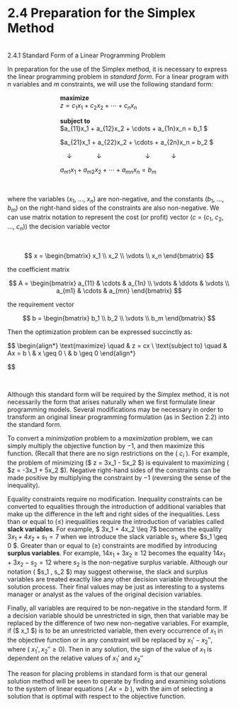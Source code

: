 # 2.4 Preparation for the Simplex Method

<BR />
2.4.1 Standard Form of a Linear Programming Problem

In preparation for the use of the Simplex method, it is necessary to express the linear programming problem in *standard form*. For a linear program with *n* variables and *m* constraints, we will use the following standard form:
<ul/>
<ul/>
<ul/>
<ul/>
<ul/>

**maximize**  
$z = c_1x_1 + c_2x_2 + \cdots + c_nx_n$ 
</ul>
</ul>
</ul>
</ul>
</ul>
<ul/>
<ul/>
<ul/>
<ul/>
<ul/>

**subject to**  
$a_{11}x_1 + a_{12}x_2 + \cdots + a_{1n}x_n = b_1 $

$a_{21}x_1 + a_{22}x_2 + \cdots + a_{2n}x_n = b_2 $

<p style="text-indent: 15px;">&darr;&nbsp;&nbsp;&nbsp;&nbsp;&nbsp;&nbsp;&nbsp;&nbsp;&nbsp;&nbsp;&nbsp;&nbsp;&nbsp;&nbsp;&darr;&nbsp;&nbsp;&nbsp;&nbsp;&nbsp;&nbsp;&nbsp;&nbsp;&nbsp;&nbsp;&nbsp;&nbsp;&nbsp;&nbsp;&nbsp;&nbsp;&nbsp;&nbsp;&nbsp;&nbsp;&nbsp;&nbsp;&nbsp;&nbsp;&nbsp;&darr;&nbsp;&nbsp;&nbsp;&nbsp;&nbsp;&nbsp;&nbsp;&nbsp;&nbsp;&nbsp;&nbsp;&nbsp;&darr;</p>

$a_{m1}x_1 + a_{m2}x_2 + \cdots + a_{mn}x_n = b_m$
</ul>
</ul>
</ul>
</ul>
</ul>

<BR />

where the variables ($x_1$, $\ldots$, $x_n$) are non-negative, and the constants ($b_1$, $\ldots$, $b_m$) on the right-hand sides of the constraints are also non-negative. We can use matrix notation to represent the cost (or profit) vector ($c$ = ($c_1$, $c_2$, $\ldots$, $c_n$)) the decision variable vector

<br />

$$
x = \begin{bmatrix}
x_1 \\
x_2 \\
\vdots \\
x_n
\end{bmatrix}
$$

the coefficient matrix  

$$
A = \begin{bmatrix}
a_{11} & \cdots & a_{1n} \\
\vdots & \ddots & \vdots \\
a_{m1} & \cdots & a_{mn}
\end{bmatrix}
$$

the requirement vector  

$$
  b = \begin{bmatrix}
  b_1 \\
  b_2 \\
  \vdots \\
  b_m
  \end{bmatrix}
$$

Then the optimization problem can be expressed succinctly as:

$$
\begin{align*}
\text{maximize} \quad & z = cx \\
\text{subject to} \quad & Ax = b \\
& x \geq 0 \\
& b \geq 0
\end{align*}

$$
</ul>
<br />

Although this standard form will be required by the Simplex method, it is not necessarily the form that arises naturally when we first formulate linear programming models. Several modifications may be necessary in order to transform an original linear programming formulation (as in Section 2.2) into the standard form.

To convert a *minimization* problem to a *maximization* problem, we can simply multiply the objective function by −1, and then maximize this function. (Recall that there are no sign restrictions on the ( $c_i$ ). For example, the problem of minimizing ($ z = 3x_1 - 5x_2 $) is equivalent to maximizing ( $z = -3x_1 + 5x_2 $). Negative right-hand sides of the constraints can be made positive by multiplying the constraint by −1 (reversing the sense of the inequality).

Equality constraints require no modification. Inequality constraints can be converted to equalities through the introduction of additional variables that make up the difference in the left and right sides of the inequalities. Less than or equal to (≤) inequalities require the introduction of variables called **slack variables**.  For example, $ 3x_1 + 4x_2 \leq 7$  becomes the equality $3x_1 + 4x_2 + s_1 = 7$ when we introduce the slack variable $s_1$, where  $s_1 \geq 0 $. Greater than or equal to (≥) constraints are modified by introducing **surplus variables**. For example, $14x_1 + 3x_2 \geq 12$ becomes the equality $14x_1 + 3x_2 - s_2 = 12$ where $s_2$ is the non-negative surplus variable. Although our notation ( $s_1 , s_2 $) may suggest otherwise, the slack and surplus variables are treated exactly like any other decision variable throughout the solution process. Their final values may be just as interesting to a systems manager or analyst as the values of the original decision variables.

Finally, all variables are required to be non-negative in the standard form. If a decision variable should be unrestricted in sign, then that variable may be replaced by the difference of two new non-negative variables. For example, if ($ x_1 $) is to be an unrestricted variable, then every occurrence of $x_1$ in the objective function or in any constraint will be replaced by $x_1' - x_2''$, where ( $x_1', x_2'' \geq 0$). Then in any solution, the sign of the value of $x_1$ is dependent on the relative values of $x_1′$ and $x_2″$

The reason for placing problems in standard form is that our general solution method will be seen to operate by finding and examining solutions to the system of linear equations ( $Ax = b$ ), with the aim of selecting a solution that is optimal with respect to the objective function.